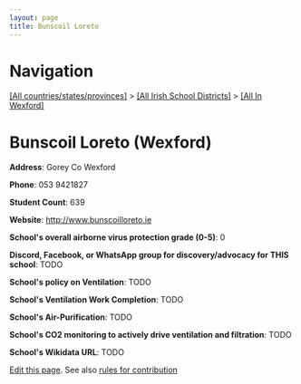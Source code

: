 ```yaml
---
layout: page
title: Bunscoil Loreto
---
```

# Navigation

[[All countries/states/provinces]](../../..) > [[All Irish School Districts]](../..) > [[All In Wexford]](..)

# Bunscoil Loreto (Wexford)

**Address**: Gorey Co Wexford

**Phone**: 053 9421827

**Student Count**: 639

**Website**: <http://www.bunscoilloreto.ie>

**School's overall airborne virus protection grade (0-5)**: 0

**Discord, Facebook, or WhatsApp group for discovery/advocacy for THIS school**: TODO

**School's policy on Ventilation**: TODO

**School's Ventilation Work Completion**: TODO

**School's Air-Purification**: TODO

**School's CO2 monitoring to actively drive ventilation and filtration**: TODO

**School's Wikidata URL**: TODO


[Edit this page](https://github.com/ventilate-schools/Ireland/edit/main/./Wexford/Bunscoil_Loreto.md). See also [rules for contribution](../../../contribution-rules/)